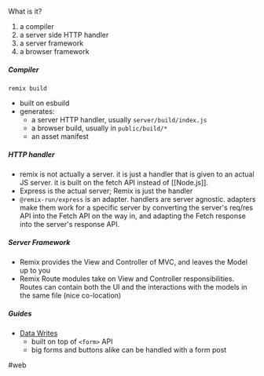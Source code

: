 What is it?
1. a compiler
2. a server side HTTP handler
3. a server framework
4. a browser framework

##### Compiler
`remix build`
- built on esbuild
- generates:
	- a server HTTP handler, usually `server/build/index.js`
	- a browser build, usually in `public/build/*`
	- an asset manifest

##### HTTP handler
- remix is not actually a server. it is just a handler that is given to an actual JS server. it is built on the fetch API instead of [[Node.js]].
- Express is the actual server; Remix is just the handler
- `@remix-run/express`
is an adapter. handlers are server agnostic. adapters make them work for a specific server by converting the server's req/res API into the Fetch API on the way in, and adapting the Fetch response into the server's response API.


##### Server Framework
- Remix provides the View and Controller of MVC, and leaves the Model up to you
- Remix Route modules take on View and Controller responsibilities. Routes can contain both the UI and the interactions with the models in the same file (nice co-location)


##### Guides
- [Data Writes](https://remix.run/docs/en/v1/guides/data-writes#html-form-post)
	- built on top of `<form>` API
	- big forms and buttons alike can be handled with a form post


#web